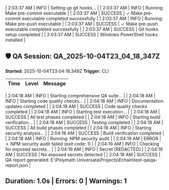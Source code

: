 | 2:03:37 AM | INFO | Setting up git hooks... |
| 2:03:37 AM | INFO | Running: Make pre-commit executable |
| 2:03:37 AM | SUCCESS | ✓ Make pre-commit executable completed successfully |
| 2:03:37 AM | INFO | Running: Make pre-push executable |
| 2:03:37 AM | SUCCESS | ✓ Make pre-push executable completed successfully |
| 2:03:37 AM | SUCCESS | Git hooks setup completed |
| 2:03:37 AM | SUCCESS | Windows PowerShell hooks installed |


## 🛡️ QA Session: QA_2025-10-04T23_04_18_347Z
**Started:** 2025-10-04T23:04:18.349Z
**Trigger:** CLI

| Time | Level | Message |
|------|--------|---------|

| 2:04:18 AM | INFO | Starting comprehensive QA suite... |
| 2:04:18 AM | INFO | Starting code quality checks... |
| 2:04:18 AM | INFO | Documentation updates completed |
| 2:04:18 AM | SUCCESS | Code quality checks completed |
| 2:04:18 AM | INFO | Starting test execution... |
| 2:04:18 AM | SUCCESS | All test phases completed |
| 2:04:18 AM | INFO | Starting build verification... |
| 2:04:18 AM | SUCCESS | Testing completed |
| 2:04:18 AM | SUCCESS | All build phases completed |
| 2:04:18 AM | INFO | Starting security analysis... |
| 2:04:18 AM | SUCCESS | Build verification completed |
| 2:04:18 AM | INFO | Running: NPM security audit |
| 2:04:19 AM | ERROR | ✗ NPM security audit failed (exit code: 1) |
| 2:04:19 AM | INFO | Checking for exposed secrets... |
| 2:04:19 AM | INFO | Secret [REDACTED] |
| 2:04:19 AM | SUCCESS | No exposed secrets detected |
| 2:04:19 AM | SUCCESS | QA report generated: E:\Polymath Universata\Projects\Echain\test-qa\qa-report.json |


**Duration:** 1.0s | **Errors:** 0 | **Warnings:** 1
---

